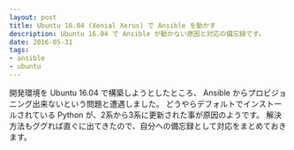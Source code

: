 ```yaml
---
layout: post
title: Ubuntu 16.04 (Xenial Xerus) で Ansible を動かす
description: Ubuntu 16.04 で Ansible が動かない原因と対応の備忘録です。
date: 2016-05-31
tags:
- ansible
- ubuntu
---
```


開発環境を Ubuntu 16.04 で構築しようとしたところ、 Ansible からプロビジョニング出来ないという問題と遭遇しました。
どうやらデフォルトでインストールされている Python が、2系から3系に更新された事が原因のようです。
解決方法もググれば直ぐに出てきたので、自分への備忘録として対応をまとめておきます。


